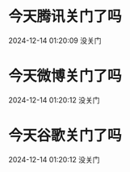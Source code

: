 # 今天腾讯关门了吗

2024-12-14 01:20:09 没关门

# 今天微博关门了吗

2024-12-14 01:20:12 没关门

# 今天谷歌关门了吗

2024-12-14 01:20:12 没关门

